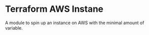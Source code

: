 # Terraform AWS Instane

A module to spin up an instance on AWS with the minimal amount of variable.